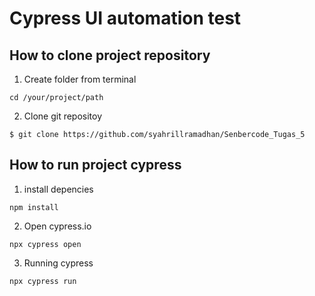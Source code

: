 # Cypress UI automation test

## How to clone project repository
1. Create folder from terminal
```
cd /your/project/path
```
2. Clone git repositoy
```
$ git clone https://github.com/syahrillramadhan/Senbercode_Tugas_5
```

## How to run project cypress
1. install depencies
```
npm install
```
2. Open cypress.io
```
npx cypress open
```
3. Running cypress
```
npx cypress run
```
